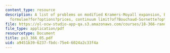 ```yaml
---
content_type: resource
description: A list of problems on modified Kramers-Moyall expansion, Black-Scholes
  formulae?for?options?prices, continuum limit?of?Bouchaud-Sornette?options?theory.
file: https://ol-ocw-studio-app-qa.s3.amazonaws.com/courses/18-366-random-walks-and-diffusion-fall-2006/a9451b396237fbdc75e46024a2c33f4a_ps3_366_05.pdf
file_type: application/pdf
resourcetype: Document
title: ps3_366_05.pdf
uid: a9451b39-6237-fbdc-75e4-6024a2c33f4a
---
```

